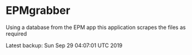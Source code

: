 # EPMgrabber
Using a database from the EPM app this application scrapes the files as required


Latest backup: Sun Sep 29 04:07:01 UTC 2019
